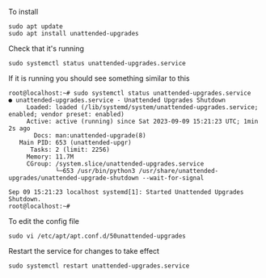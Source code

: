 To install
```
sudo apt update
sudo apt install unattended-upgrades
```

Check that it's running
```
sudo systemctl status unattended-upgrades.service
```

If it is running you should see something similar to this
```
root@localhost:~# sudo systemctl status unattended-upgrades.service
● unattended-upgrades.service - Unattended Upgrades Shutdown
     Loaded: loaded (/lib/systemd/system/unattended-upgrades.service; enabled; vendor preset: enabled)
     Active: active (running) since Sat 2023-09-09 15:21:23 UTC; 1min 2s ago
       Docs: man:unattended-upgrade(8)
   Main PID: 653 (unattended-upgr)
      Tasks: 2 (limit: 2256)
     Memory: 11.7M
     CGroup: /system.slice/unattended-upgrades.service
             └─653 /usr/bin/python3 /usr/share/unattended-upgrades/unattended-upgrade-shutdown --wait-for-signal

Sep 09 15:21:23 localhost systemd[1]: Started Unattended Upgrades Shutdown.
root@localhost:~#
```

To edit the config file
```
sudo vi /etc/apt/apt.conf.d/50unattended-upgrades
```

Restart the service for changes to take effect
```
sudo systemctl restart unattended-upgrades.service
```
